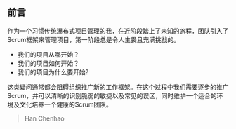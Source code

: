 ## 前言

作为一个习惯传统瀑布式项目管理的我，在近阶段踏上了未知的旅程，团队引入了Scrum框架来管理项目，第一阶段总是令人生畏且充满挑战的。
* 我们的项目从哪开始？
* 我们的项目如何开始？
* 我们的项目为什么要开始?


这类疑问通常都会阻碍组织推广新的工作框架。在这个过程中我们需要逐步的推广Scrum，并可以清晰的识别脆弱的敏捷以及常见的误区，同时维护一个适合的环境及文化培养一个健康的Scrum团队。



> Han Chenhao